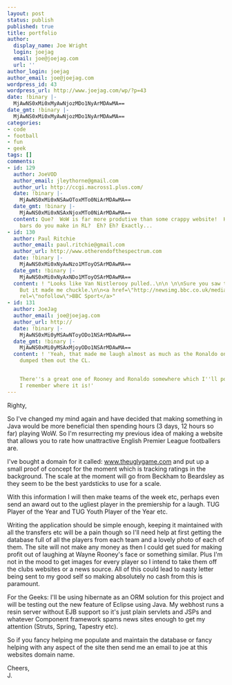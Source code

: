 ```yaml
---
layout: post
status: publish
published: true
title: portfolio
author:
  display_name: Joe Wright
  login: joejag
  email: joe@joejag.com
  url: ''
author_login: joejag
author_email: joe@joejag.com
wordpress_id: 43
wordpress_url: http://www.joejag.com/wp/?p=43
date: !binary |-
  MjAwNS0xMi0xMyAwNjozMDo1NyArMDAwMA==
date_gmt: !binary |-
  MjAwNS0xMi0xMyAwNjozMDo1NyArMDAwMA==
categories:
- code
- football
- fun
- geek
tags: []
comments:
- id: 129
  author: JoeVOD
  author_email: jleythorne@gmail.com
  author_url: http://ccgi.macross1.plus.com/
  date: !binary |-
    MjAwNS0xMi0xNSAwOToxMTo0NiArMDAwMA==
  date_gmt: !binary |-
    MjAwNS0xMi0xNSAxNjoxMTo0NiArMDAwMA==
  content: Que?  WoW is far more produtive than some crappy website!  How many copper
    bars do you make in RL?  Eh? Eh? Exactly...
- id: 130
  author: Paul Ritchie
  author_email: paul.ritchie@gmail.com
  author_url: http://www.otherendofthespectrum.com
  date: !binary |-
    MjAwNS0xMi0xNyAwNzo1MToyOSArMDAwMA==
  date_gmt: !binary |-
    MjAwNS0xMi0xNyAxNDo1MToyOSArMDAwMA==
  content: ! "Looks like Van Nistlerooy pulled..\n\n \n\nSure you saw this already.
    But it made me chuckle.\n\n<a href=\"http://newsimg.bbc.co.uk/media/images/41132000/jpg/_41132246_utdceleb270.jpg\"
    rel=\"nofollow\">BBC Sport</a>"
- id: 131
  author: JoeJag
  author_email: joe@joejag.com
  author_url: http://
  date: !binary |-
    MjAwNS0xMi0yMSAwNToyODo1NSArMDAwMA==
  date_gmt: !binary |-
    MjAwNS0xMi0yMSAxMjoyODo1NSArMDAwMA==
  content: ! 'Yeah, that made me laugh almost as much as the Ronaldo one after Benfica
    dumped them out the CL.


    There''s a great one of Rooney and Ronaldo somewhere which I''ll post here when
    I remember where it is!'
---
```

<p>Righty,</p>
<p>So I've changed my mind again and have decided that making something in Java would be more beneficial then spending hours (3 days, 12 hours so far) playing WoW.  So I'm resurrecting my previous idea of making a website that allows you to rate how unattractive English Premier League footballers are.</p>
<p>I've bought a domain for it called: <a href="http://www.theuglygame.com">www.theuglygame.com</a> and put up a small proof of concept for the moment which is tracking ratings in the background.  The scale at the moment will go from Beckham to Beardsley as they seem to be the best yardsticks to use for a scale.</p>
<p>With this information I will then make teams of the week etc, perhaps even send an award out to the ugliest player in the premiership for a laugh.  TUG Player of the Year and TUG Youth Player of the Year etc.</p>
<p>Writing the application should be simple enough, keeping it maintained with all the transfers etc will be a pain though so I'll need help at first getting the database full of all the players from each team and a lovely photo of each of them.  The site will not make any money as then I could get sued for making profit out of laughing at Wayne Rooney's face or something similar.  Plus I'm not in the mood to get images for every player so I intend to take them off the clubs websites or a news source.  All of this could lead to nasty letter being sent to my good self so making absolutely no cash from this is paramount.</p>
<p>For the Geeks:  I'll be using hibernate as an ORM solution for this project and will be testing out the new feature of Eclipse using Java.  My webhost runs a resin server without EJB support so it's just plain servlets and JSPs and whatever Component framework spams news sites enough to get my attention (Struts, Spring, Tapestry etc).</p>
<p>So if you fancy helping me populate and maintain the database or fancy helping with any aspect of the site then send me an email to joe at this websites domain name.</p>
<p>Cheers,<br />
J.</p>
